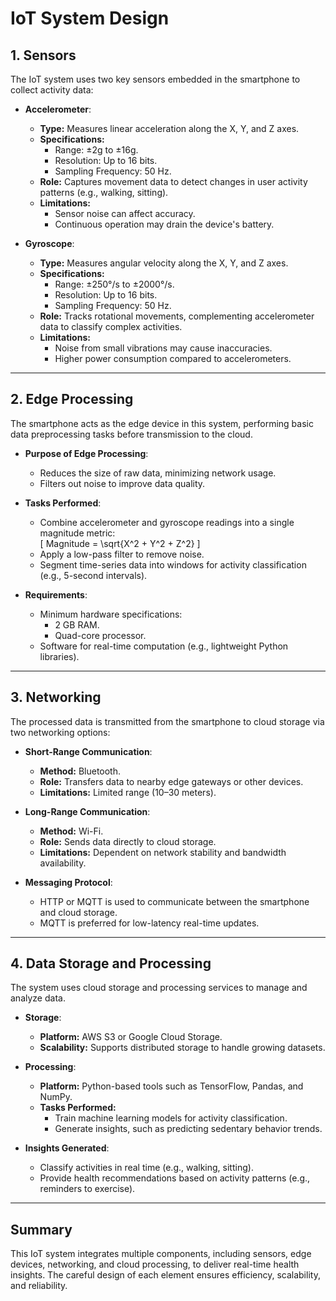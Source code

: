 # IoT System Design

## 1. Sensors
The IoT system uses two key sensors embedded in the smartphone to collect activity data:

- **Accelerometer**:
  - **Type:** Measures linear acceleration along the X, Y, and Z axes.
  - **Specifications:**
    - Range: ±2g to ±16g.
    - Resolution: Up to 16 bits.
    - Sampling Frequency: 50 Hz.
  - **Role:** Captures movement data to detect changes in user activity patterns (e.g., walking, sitting).
  - **Limitations:**
    - Sensor noise can affect accuracy.
    - Continuous operation may drain the device's battery.

- **Gyroscope**:
  - **Type:** Measures angular velocity along the X, Y, and Z axes.
  - **Specifications:**
    - Range: ±250°/s to ±2000°/s.
    - Resolution: Up to 16 bits.
    - Sampling Frequency: 50 Hz.
  - **Role:** Tracks rotational movements, complementing accelerometer data to classify complex activities.
  - **Limitations:**
    - Noise from small vibrations may cause inaccuracies.
    - Higher power consumption compared to accelerometers.

---

## 2. Edge Processing
The smartphone acts as the edge device in this system, performing basic data preprocessing tasks before transmission to the cloud.

- **Purpose of Edge Processing**:
  - Reduces the size of raw data, minimizing network usage.
  - Filters out noise to improve data quality.

- **Tasks Performed**:
  - Combine accelerometer and gyroscope readings into a single magnitude metric:  
    \[
    Magnitude = \sqrt{X^2 + Y^2 + Z^2}
    \]
  - Apply a low-pass filter to remove noise.
  - Segment time-series data into windows for activity classification (e.g., 5-second intervals).

- **Requirements**:
  - Minimum hardware specifications:
    - 2 GB RAM.
    - Quad-core processor.
  - Software for real-time computation (e.g., lightweight Python libraries).

---

## 3. Networking
The processed data is transmitted from the smartphone to cloud storage via two networking options:

- **Short-Range Communication**:
  - **Method:** Bluetooth.
  - **Role:** Transfers data to nearby edge gateways or other devices.
  - **Limitations:** Limited range (10–30 meters).

- **Long-Range Communication**:
  - **Method:** Wi-Fi.
  - **Role:** Sends data directly to cloud storage.
  - **Limitations:** Dependent on network stability and bandwidth availability.

- **Messaging Protocol**:
  - HTTP or MQTT is used to communicate between the smartphone and cloud storage.
  - MQTT is preferred for low-latency real-time updates.

---

## 4. Data Storage and Processing
The system uses cloud storage and processing services to manage and analyze data.

- **Storage**:
  - **Platform:** AWS S3 or Google Cloud Storage.
  - **Scalability:** Supports distributed storage to handle growing datasets.

- **Processing**:
  - **Platform:** Python-based tools such as TensorFlow, Pandas, and NumPy.
  - **Tasks Performed:**
    - Train machine learning models for activity classification.
    - Generate insights, such as predicting sedentary behavior trends.

- **Insights Generated**:
  - Classify activities in real time (e.g., walking, sitting).
  - Provide health recommendations based on activity patterns (e.g., reminders to exercise).

---

## Summary
This IoT system integrates multiple components, including sensors, edge devices, networking, and cloud processing, to deliver real-time health insights. The careful design of each element ensures efficiency, scalability, and reliability.

